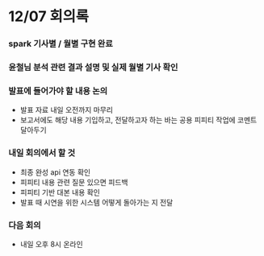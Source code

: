 # 12/07 회의록

### spark 기사별 / 월별 구현 완료

### 윤철님 분석 관련 결과 설명 및 실제 월별 기사 확인

### 발표에 들어가야 할 내용 논의
- 발표 자료 내일 오전까지 마무리
- 보고서에도 해당 내용 기입하고, 전달하고자 하는 바는 공용 피피티 작업에 코멘트 달아두기

### 내일 회의에서 할 것
- 최종 완성 api 연동 확인
- 피피티 내용 관련 질문 있으면 피드백
- 피피티 기반 대본 내용 확인
- 발표 때 시연을 위한 시스템 어떻게 돌아가는 지 전달

### 다음 회의
- 내일 오후 8시 온라인
